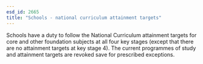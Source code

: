 ```yaml
---
esd_id: 2665
title: "Schools - national curriculum attainment targets"
---
```


Schools have a duty to follow the National Curriculum  attainment targets for core and other foundation subjects at all four key stages (except that there are no attainment targets at
key stage 4). The current programmes of study and attainment targets are revoked save for prescribed exceptions.


